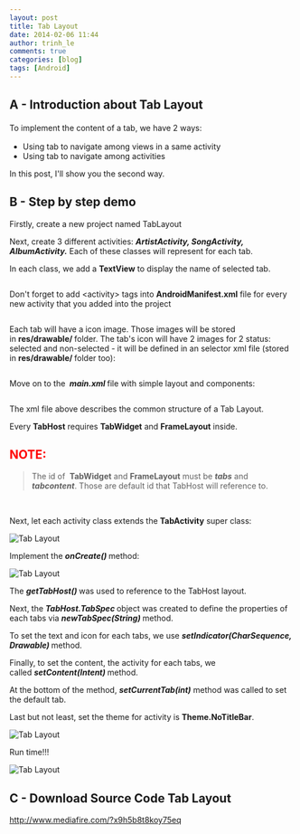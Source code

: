 ```yaml
---
layout: post
title: Tab Layout
date: 2014-02-06 11:44
author: trinh_le
comments: true
categories: [blog]
tags: [Android]
---
```


<h2>A - Introduction about Tab Layout</h2>
<span style="font-size: 14px; line-height: 1.5em;">To implement the content of a tab, we have 2 ways:</span>
<ul>
	<li>Using tab to navigate among views in a same activity</li>
	<li>Using tab to navigate among activities</li>
</ul>
In this post, I'll show you the second way.

<!--more-->
<h2>B - Step by step demo</h2>
Firstly, create a new project named TabLayout

Next, create 3 different activities: <em><strong>ArtistActivity, SongActivity, AlbumActivity.</strong></em> Each of these classes will represent for each tab.

In each class, we add a <strong>TextView</strong> to display the name of selected tab.

<img class="aligncenter" src="http://i1189.photobucket.com/albums/z427/khanhtrinhspk/Image%20Source%20Code/1-7.png" alt="" />

<!--more-->

Don't forget to add &lt;activity&gt; tags into <strong>AndroidManifest.xml</strong> file for every new activity that you added into the project

<img class="aligncenter" src="http://i1189.photobucket.com/albums/z427/khanhtrinhspk/Image%20Source%20Code/7-3.png" alt="" />

Each tab will have a icon image. Those images will be stored in <strong>res/drawable/ </strong>folder. The tab's icon will have 2 images for 2 status: selected and non-selected - it will be defined in an selector xml file (stored in <strong>res/drawable/ </strong>folder too):

<img class="aligncenter" src="http://i1189.photobucket.com/albums/z427/khanhtrinhspk/Image%20Source%20Code/2-8.png" alt="" />

Move on to the <em><strong> main.xml</strong></em><strong> </strong>file with simple layout and components:

<img class="aligncenter" src="http://i1189.photobucket.com/albums/z427/khanhtrinhspk/Image%20Source%20Code/3-7.png" alt="" />

The xml file above describes the common structure of a Tab Layout.

Every <strong>TabHost</strong> requires <strong>TabWidget</strong> and <strong>FrameLayout</strong> inside.
<h2><span style="color: #ff0000;">NOTE:</span></h2>
<blockquote>The id of  <strong>TabWidget</strong> and <strong>FrameLayout</strong> must be <em><strong>tabs</strong> </em>and <em><strong>tabcontent</strong></em>. Those are default id that TabHost will reference to.</blockquote>
&nbsp;

Next, let each activity class extends the <strong>TabActivity</strong> super class:

<img class="aligncenter" src="http://i1189.photobucket.com/albums/z427/khanhtrinhspk/Image%20Source%20Code/4-6.png" alt="Tab Layout" />

Implement the <em><strong>onCreate()</strong></em><strong> </strong>method:

<img class="aligncenter" src="http://i1189.photobucket.com/albums/z427/khanhtrinhspk/Image%20Source%20Code/5-5.png" alt="Tab Layout" />

The <em><strong>getTabHost()</strong></em><strong> </strong>was used to reference to the TabHost layout.

Next, the <em><strong>TabHost.TabSpec</strong></em><strong> </strong>object was created to define the properties of each tabs via <em><strong>newTabSpec(String)</strong></em><strong> </strong>method.

To set the text and icon for each tabs, we use <em><strong>setIndicator(CharSequence, Drawable)</strong></em><strong> </strong>method.

Finally, to set the content, the activity for each tabs, we called <em><strong>setContent(Intent)</strong></em><strong> </strong>method.

At the bottom of the method, <em><strong>setCurrentTab(int)</strong></em> method was called to set the default tab.

Last but not least, set the theme for activity is <strong>Theme.NoTitleBar</strong>.

<img class="aligncenter" src="http://i1189.photobucket.com/albums/z427/khanhtrinhspk/Image%20Source%20Code/6-4.png" alt="Tab Layout" />

Run time!!!

<img class="aligncenter" src="http://i1189.photobucket.com/albums/z427/khanhtrinhspk/Image%20Source%20Code/8-3.png" alt="Tab Layout" />
<h2 style="text-align: left;">C - Download Source Code Tab Layout</h2>
<p style="text-align: left;"><a href="http://www.mediafire.com/?x9h5b8t8koy75eq" target="_blank">http://www.mediafire.com/?x9h5b8t8koy75eq</a></p>
